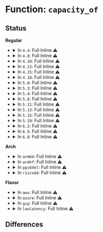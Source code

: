# Function: <code>capacity_of</code>

## Status
<b>Regular</b>
<ul>
<li>
<details>
<summary>In <code>4.4</code>: Full Inline ⚠️</summary>

**Collision:** Unique Static

**Inline:** Full

**Transformation:** False

**Instances:**

```
In kernel/sched/fair.c (ffffffff810b2473)
Location: kernel/sched/fair.c:4475
Inline: True
Inline callers:
  - kernel/sched/fair.c:update_numa_stats
  - kernel/sched/fair.c:select_task_rq_fair
  - kernel/sched/fair.c:select_task_rq_fair
  - kernel/sched/fair.c:load_balance
  - kernel/sched/fair.c:load_balance
  - kernel/sched/fair.c:load_balance
```
</details>
</li>
<li>
<details>
<summary>In <code>4.8</code>: Full Inline ⚠️</summary>

**Collision:** Unique Static

**Inline:** Full

**Transformation:** False

**Instances:**

```
In kernel/sched/fair.c (ffffffff810c0a69)
Location: kernel/sched/fair.c:4905
Inline: True
Inline callers:
  - kernel/sched/fair.c:load_balance
  - kernel/sched/fair.c:load_balance
  - kernel/sched/fair.c:load_balance
  - kernel/sched/fair.c:select_task_rq_fair
  - kernel/sched/fair.c:select_task_rq_fair
  - kernel/sched/fair.c:update_numa_stats
```
</details>
</li>
<li>
<details>
<summary>In <code>4.10</code>: Full Inline ⚠️</summary>

**Collision:** Unique Static

**Inline:** Full

**Transformation:** False

**Instances:**

```
In kernel/sched/fair.c (ffffffff810c6a52)
Location: kernel/sched/fair.c:5135
Inline: True
Inline callers:
  - kernel/sched/fair.c:load_balance
  - kernel/sched/fair.c:load_balance
  - kernel/sched/fair.c:load_balance
  - kernel/sched/fair.c:select_task_rq_fair
  - kernel/sched/fair.c:select_task_rq_fair
  - kernel/sched/fair.c:update_numa_stats
```
</details>
</li>
<li>
<details>
<summary>In <code>4.13</code>: Full Inline ⚠️</summary>

**Collision:** Unique Static

**Inline:** Full

**Transformation:** False

**Instances:**

```
In kernel/sched/fair.c (ffffffff810c0675)
Location: kernel/sched/fair.c:5279
Inline: True
Inline callers:
  - kernel/sched/fair.c:load_balance
  - kernel/sched/fair.c:load_balance
  - kernel/sched/fair.c:load_balance
```
</details>
</li>
<li>
<details>
<summary>In <code>4.15</code>: Full Inline ⚠️</summary>

**Collision:** Unique Static

**Inline:** Full

**Transformation:** False

**Instances:**

```
In kernel/sched/fair.c (ffffffff810c7e59)
Location: kernel/sched/fair.c:5618
Inline: True
Inline callers:
  - kernel/sched/fair.c:load_balance
  - kernel/sched/fair.c:load_balance
  - kernel/sched/fair.c:load_balance
  - kernel/sched/fair.c:select_task_rq_fair
  - kernel/sched/fair.c:select_task_rq_fair
```
</details>
</li>
<li>
<details>
<summary>In <code>4.18</code>: Full Inline ⚠️</summary>

**Collision:** Unique Static

**Inline:** Full

**Transformation:** False

**Instances:**

```
In kernel/sched/fair.c (ffffffff810cfe56)
Location: kernel/sched/fair.c:5814
Inline: True
Inline callers:
  - kernel/sched/fair.c:load_balance
  - kernel/sched/fair.c:load_balance
  - kernel/sched/fair.c:load_balance
  - kernel/sched/fair.c:update_group_capacity
  - kernel/sched/fair.c:select_task_rq_fair
  - kernel/sched/fair.c:select_task_rq_fair
  - kernel/sched/fair.c:select_task_rq_fair
```
</details>
</li>
<li>
<details>
<summary>In <code>5.0</code>: Full Inline ⚠️</summary>

**Collision:** Unique Static

**Inline:** Full

**Transformation:** False

**Instances:**

```
In kernel/sched/fair.c (ffffffff810d779d)
Location: kernel/sched/fair.c:5554
Inline: True
Inline callers:
  - kernel/sched/fair.c:task_tick_fair
  - kernel/sched/fair.c:task_tick_fair
  - kernel/sched/fair.c:load_balance
  - kernel/sched/fair.c:load_balance
  - kernel/sched/fair.c:load_balance
  - kernel/sched/fair.c:load_balance
  - kernel/sched/fair.c:update_sd_lb_stats
  - kernel/sched/fair.c:update_group_capacity
  - kernel/sched/fair.c:pick_next_task_fair
  - kernel/sched/fair.c:select_task_rq_fair
  - kernel/sched/fair.c:select_task_rq_fair
  - kernel/sched/fair.c:select_task_rq_fair
  - kernel/sched/fair.c:select_task_rq_fair
  - kernel/sched/fair.c:enqueue_task_fair
```
</details>
</li>
<li>
<details>
<summary>In <code>5.3</code>: Full Inline ⚠️</summary>

**Collision:** Unique Static

**Inline:** Full

**Transformation:** False

**Instances:**

```
In kernel/sched/fair.c (ffffffff810dc8af)
Location: kernel/sched/fair.c:5433
Inline: True
Inline callers:
  - kernel/sched/fair.c:task_tick_fair
  - kernel/sched/fair.c:task_tick_fair
  - kernel/sched/fair.c:load_balance
  - kernel/sched/fair.c:load_balance
  - kernel/sched/fair.c:load_balance
  - kernel/sched/fair.c:load_balance
  - kernel/sched/fair.c:load_balance
  - kernel/sched/fair.c:load_balance
  - kernel/sched/fair.c:update_sd_lb_stats
  - kernel/sched/fair.c:update_group_capacity
  - kernel/sched/fair.c:pick_next_task_fair
  - kernel/sched/fair.c:select_task_rq_fair
  - kernel/sched/fair.c:select_task_rq_fair
  - kernel/sched/fair.c:find_idlest_cpu
  - kernel/sched/fair.c:enqueue_task_fair
  - kernel/sched/fair.c:update_numa_stats
```
</details>
</li>
<li>
<details>
<summary>In <code>5.4</code>: Full Inline ⚠️</summary>

**Collision:** Unique Static

**Inline:** Full

**Transformation:** False

**Instances:**

```
In kernel/sched/fair.c (ffffffff810e6ce4)
Location: kernel/sched/fair.c:5379
Inline: True
Inline callers:
  - kernel/sched/fair.c:task_tick_fair
  - kernel/sched/fair.c:task_tick_fair
  - kernel/sched/fair.c:load_balance
  - kernel/sched/fair.c:load_balance
  - kernel/sched/fair.c:load_balance
  - kernel/sched/fair.c:load_balance
  - kernel/sched/fair.c:load_balance
  - kernel/sched/fair.c:load_balance
  - kernel/sched/fair.c:update_sd_lb_stats
  - kernel/sched/fair.c:update_group_capacity
  - kernel/sched/fair.c:pick_next_task_fair
  - kernel/sched/fair.c:select_task_rq_fair
  - kernel/sched/fair.c:select_task_rq_fair
  - kernel/sched/fair.c:find_idlest_cpu
  - kernel/sched/fair.c:enqueue_task_fair
  - kernel/sched/fair.c:update_numa_stats
```
</details>
</li>
<li>
<details>
<summary>In <code>5.8</code>: Full Inline ⚠️</summary>

**Collision:** Unique Static

**Inline:** Full

**Transformation:** False

**Instances:**

```
In kernel/sched/fair.c (ffffffff810eeae2)
Location: kernel/sched/fair.c:5710
Inline: True
Inline callers:
  - kernel/sched/fair.c:task_tick_fair
  - kernel/sched/fair.c:task_tick_fair
  - kernel/sched/fair.c:load_balance
  - kernel/sched/fair.c:load_balance
  - kernel/sched/fair.c:load_balance
  - kernel/sched/fair.c:load_balance
  - kernel/sched/fair.c:find_busiest_queue
  - kernel/sched/fair.c:find_busiest_queue
  - kernel/sched/fair.c:update_sg_lb_stats
  - kernel/sched/fair.c:update_group_capacity
  - kernel/sched/fair.c:detach_tasks
  - kernel/sched/fair.c:pick_next_task_fair
  - kernel/sched/fair.c:find_energy_efficient_cpu
  - kernel/sched/fair.c:select_idle_capacity
  - kernel/sched/fair.c:wake_affine_weight
  - kernel/sched/fair.c:wake_affine_weight
  - kernel/sched/fair.c:enqueue_task_fair
  - kernel/sched/fair.c:update_numa_stats
```
</details>
</li>
<li>
<details>
<summary>In <code>5.11</code>: Full Inline ⚠️</summary>

**Collision:** Unique Static

**Inline:** Full

**Transformation:** False

**Instances:**

```
In kernel/sched/fair.c (ffffffff810ec93b)
Location: kernel/sched/fair.c:5756
Inline: True
Inline callers:
  - kernel/sched/fair.c:task_tick_fair
  - kernel/sched/fair.c:task_tick_fair
  - kernel/sched/fair.c:load_balance
  - kernel/sched/fair.c:load_balance
  - kernel/sched/fair.c:load_balance
  - kernel/sched/fair.c:load_balance
  - kernel/sched/fair.c:find_busiest_queue
  - kernel/sched/fair.c:find_busiest_queue
  - kernel/sched/fair.c:update_sg_lb_stats
  - kernel/sched/fair.c:update_group_capacity
  - kernel/sched/fair.c:detach_tasks
  - kernel/sched/fair.c:pick_next_task_fair
  - kernel/sched/fair.c:find_energy_efficient_cpu
  - kernel/sched/fair.c:select_idle_sibling
  - kernel/sched/fair.c:select_idle_sibling
  - kernel/sched/fair.c:select_idle_sibling
  - kernel/sched/fair.c:select_idle_capacity
  - kernel/sched/fair.c:wake_affine_weight
  - kernel/sched/fair.c:wake_affine_weight
  - kernel/sched/fair.c:enqueue_task_fair
  - kernel/sched/fair.c:update_numa_stats
```
</details>
</li>
<li>
<details>
<summary>In <code>5.13</code>: Full Inline ⚠️</summary>

**Collision:** Unique Static

**Inline:** Full

**Transformation:** False

**Instances:**

```
In kernel/sched/fair.c (ffffffff810ef2d1)
Location: kernel/sched/fair.c:5819
Inline: True
Inline callers:
  - kernel/sched/fair.c:task_tick_fair
  - kernel/sched/fair.c:task_tick_fair
  - kernel/sched/fair.c:need_active_balance
  - kernel/sched/fair.c:need_active_balance
  - kernel/sched/fair.c:find_busiest_queue
  - kernel/sched/fair.c:find_busiest_queue
  - kernel/sched/fair.c:update_sd_pick_busiest
  - kernel/sched/fair.c:update_sd_pick_busiest
  - kernel/sched/fair.c:update_sg_lb_stats
  - kernel/sched/fair.c:update_group_capacity
  - kernel/sched/fair.c:detach_tasks
  - kernel/sched/fair.c:pick_next_task_fair
  - kernel/sched/fair.c:find_energy_efficient_cpu
  - kernel/sched/fair.c:select_idle_sibling
  - kernel/sched/fair.c:select_idle_sibling
  - kernel/sched/fair.c:select_idle_sibling
  - kernel/sched/fair.c:select_idle_sibling
  - kernel/sched/fair.c:wake_affine
  - kernel/sched/fair.c:wake_affine
  - kernel/sched/fair.c:enqueue_task_fair
  - kernel/sched/fair.c:update_numa_stats
```
</details>
</li>
<li>
<details>
<summary>In <code>5.15</code>: Full Inline ⚠️</summary>

**Collision:** Unique Static

**Inline:** Full

**Transformation:** False

**Instances:**

```
In kernel/sched/fair.c (ffffffff811078c7)
Location: kernel/sched/fair.c:5865
Inline: True
Inline callers:
  - kernel/sched/fair.c:task_tick_fair
  - kernel/sched/fair.c:task_tick_fair
  - kernel/sched/fair.c:need_active_balance
  - kernel/sched/fair.c:need_active_balance
  - kernel/sched/fair.c:find_busiest_queue
  - kernel/sched/fair.c:find_busiest_queue
  - kernel/sched/fair.c:update_sd_pick_busiest
  - kernel/sched/fair.c:update_sd_pick_busiest
  - kernel/sched/fair.c:update_sg_lb_stats
  - kernel/sched/fair.c:update_group_capacity
  - kernel/sched/fair.c:detach_tasks
  - kernel/sched/fair.c:pick_next_task_fair
  - kernel/sched/fair.c:find_energy_efficient_cpu
  - kernel/sched/fair.c:select_idle_sibling
  - kernel/sched/fair.c:select_idle_sibling
  - kernel/sched/fair.c:select_idle_sibling
  - kernel/sched/fair.c:select_idle_sibling
  - kernel/sched/fair.c:select_idle_sibling
  - kernel/sched/fair.c:wake_affine
  - kernel/sched/fair.c:wake_affine
  - kernel/sched/fair.c:enqueue_task_fair
  - kernel/sched/fair.c:update_numa_stats
```
</details>
</li>
<li>
<details>
<summary>In <code>5.19</code>: Full Inline ⚠️</summary>

**Collision:** Unique Static

**Inline:** Full

**Transformation:** False

**Instances:**

```
In kernel/sched/fair.c (ffffffff81124b32)
Location: kernel/sched/fair.c:5922
Inline: True
Inline callers:
  - kernel/sched/fair.c:task_tick_fair
  - kernel/sched/fair.c:task_tick_fair
  - kernel/sched/fair.c:need_active_balance
  - kernel/sched/fair.c:need_active_balance
  - kernel/sched/fair.c:find_busiest_queue
  - kernel/sched/fair.c:find_busiest_queue
  - kernel/sched/fair.c:update_sd_pick_busiest
  - kernel/sched/fair.c:update_sd_pick_busiest
  - kernel/sched/fair.c:update_sg_lb_stats
  - kernel/sched/fair.c:update_group_capacity
  - kernel/sched/fair.c:detach_tasks
  - kernel/sched/fair.c:pick_next_task_fair
  - kernel/sched/fair.c:find_energy_efficient_cpu
  - kernel/sched/fair.c:select_idle_sibling
  - kernel/sched/fair.c:select_idle_sibling
  - kernel/sched/fair.c:select_idle_sibling
  - kernel/sched/fair.c:select_idle_sibling
  - kernel/sched/fair.c:select_idle_sibling
  - kernel/sched/fair.c:wake_affine
  - kernel/sched/fair.c:wake_affine
  - kernel/sched/fair.c:enqueue_task_fair
  - kernel/sched/fair.c:update_numa_stats
```
</details>
</li>
<li>
<details>
<summary>In <code>6.2</code>: Full Inline ⚠️</summary>

**Collision:** Unique Static

**Inline:** Full

**Transformation:** False

**Instances:**

```
In kernel/sched/fair.c (ffffffff8114cb20)
Location: kernel/sched/fair.c:6297
Inline: True
Inline callers:
  - kernel/sched/fair.c:task_tick_fair
  - kernel/sched/fair.c:task_tick_fair
  - kernel/sched/fair.c:need_active_balance
  - kernel/sched/fair.c:need_active_balance
  - kernel/sched/fair.c:find_busiest_queue
  - kernel/sched/fair.c:find_busiest_queue
  - kernel/sched/fair.c:update_sg_wakeup_stats
  - kernel/sched/fair.c:update_sd_pick_busiest
  - kernel/sched/fair.c:update_sd_pick_busiest
  - kernel/sched/fair.c:update_sg_lb_stats
  - kernel/sched/fair.c:update_group_capacity
  - kernel/sched/fair.c:detach_tasks
  - kernel/sched/fair.c:pick_next_task_fair
  - kernel/sched/fair.c:find_energy_efficient_cpu
  - kernel/sched/fair.c:find_energy_efficient_cpu
  - kernel/sched/fair.c:select_idle_sibling
  - kernel/sched/fair.c:select_idle_sibling
  - kernel/sched/fair.c:select_idle_sibling
  - kernel/sched/fair.c:select_idle_sibling
  - kernel/sched/fair.c:select_idle_capacity
  - kernel/sched/fair.c:select_idle_capacity
  - kernel/sched/fair.c:wake_affine
  - kernel/sched/fair.c:wake_affine
  - kernel/sched/fair.c:enqueue_task_fair
  - kernel/sched/fair.c:update_numa_stats
```
</details>
</li>
<li>
<details>
<summary>In <code>6.5</code>: Full Inline ⚠️</summary>

**Collision:** Unique Static

**Inline:** Full

**Transformation:** False

**Instances:**

```
In kernel/sched/fair.c (ffffffff8115b06c)
Location: kernel/sched/fair.c:6550
Inline: True
Inline callers:
  - kernel/sched/fair.c:task_tick_fair
  - kernel/sched/fair.c:task_tick_fair
  - kernel/sched/fair.c:need_active_balance
  - kernel/sched/fair.c:need_active_balance
  - kernel/sched/fair.c:find_busiest_queue
  - kernel/sched/fair.c:find_busiest_queue
  - kernel/sched/fair.c:update_sg_wakeup_stats
  - kernel/sched/fair.c:update_sd_pick_busiest
  - kernel/sched/fair.c:update_sd_pick_busiest
  - kernel/sched/fair.c:update_sg_lb_stats
  - kernel/sched/fair.c:update_group_capacity
  - kernel/sched/fair.c:detach_tasks
  - kernel/sched/fair.c:pick_next_task_fair
  - kernel/sched/fair.c:find_energy_efficient_cpu
  - kernel/sched/fair.c:find_energy_efficient_cpu
  - kernel/sched/fair.c:select_idle_sibling
  - kernel/sched/fair.c:select_idle_sibling
  - kernel/sched/fair.c:select_idle_sibling
  - kernel/sched/fair.c:select_idle_sibling
  - kernel/sched/fair.c:select_idle_capacity
  - kernel/sched/fair.c:select_idle_capacity
  - kernel/sched/fair.c:wake_affine
  - kernel/sched/fair.c:wake_affine
  - kernel/sched/fair.c:enqueue_task_fair
  - kernel/sched/fair.c:update_numa_stats
```
</details>
</li>
<li>
<details>
<summary>In <code>6.8</code>: Full Inline ⚠️</summary>

**Collision:** Unique Static

**Inline:** Full

**Transformation:** False

**Instances:**

```
In kernel/sched/fair.c (ffffffff8116c30b)
Location: kernel/sched/fair.c:6946
Inline: True
Inline callers:
  - kernel/sched/fair.c:task_tick_fair
  - kernel/sched/fair.c:task_tick_fair
  - kernel/sched/fair.c:need_active_balance
  - kernel/sched/fair.c:need_active_balance
  - kernel/sched/fair.c:find_busiest_queue
  - kernel/sched/fair.c:find_busiest_queue
  - kernel/sched/fair.c:update_sg_wakeup_stats
  - kernel/sched/fair.c:update_sd_pick_busiest
  - kernel/sched/fair.c:update_sd_pick_busiest
  - kernel/sched/fair.c:update_sg_lb_stats
  - kernel/sched/fair.c:update_group_capacity
  - kernel/sched/fair.c:detach_tasks
  - kernel/sched/fair.c:pick_next_task_fair
  - kernel/sched/fair.c:find_energy_efficient_cpu
  - kernel/sched/fair.c:find_energy_efficient_cpu
  - kernel/sched/fair.c:select_idle_sibling
  - kernel/sched/fair.c:select_idle_sibling
  - kernel/sched/fair.c:select_idle_sibling
  - kernel/sched/fair.c:select_idle_sibling
  - kernel/sched/fair.c:select_idle_capacity
  - kernel/sched/fair.c:select_idle_capacity
  - kernel/sched/fair.c:wake_affine
  - kernel/sched/fair.c:wake_affine
  - kernel/sched/fair.c:enqueue_task_fair
  - kernel/sched/fair.c:update_numa_stats
```
</details>
</li>
</ul>
<b>Arch</b>
<ul>
<li>
<details>
<summary>In <code>arm64</code>: Full Inline ⚠️</summary>

**Collision:** Unique Static

**Inline:** Full

**Transformation:** False

**Instances:**

```
In kernel/sched/fair.c (ffff800010146be4)
Location: kernel/sched/fair.c:5379
Inline: True
Inline callers:
  - kernel/sched/fair.c:task_tick_fair
  - kernel/sched/fair.c:task_tick_fair
  - kernel/sched/fair.c:load_balance
  - kernel/sched/fair.c:load_balance
  - kernel/sched/fair.c:load_balance
  - kernel/sched/fair.c:load_balance
  - kernel/sched/fair.c:load_balance
  - kernel/sched/fair.c:load_balance
  - kernel/sched/fair.c:update_sd_lb_stats
  - kernel/sched/fair.c:update_group_capacity
  - kernel/sched/fair.c:pick_next_task_fair
  - kernel/sched/fair.c:select_task_rq_fair
  - kernel/sched/fair.c:select_task_rq_fair
  - kernel/sched/fair.c:find_idlest_cpu
  - kernel/sched/fair.c:enqueue_task_fair
  - kernel/sched/fair.c:update_numa_stats
```
</details>
</li>
<li>
<details>
<summary>In <code>armhf</code>: Full Inline ⚠️</summary>

**Collision:** Unique Static

**Inline:** Full

**Transformation:** False

**Instances:**

```
In kernel/sched/fair.c (c0396ce8)
Location: kernel/sched/fair.c:5379
Inline: True
Inline callers:
  - kernel/sched/fair.c:task_tick_fair
  - kernel/sched/fair.c:task_tick_fair
  - kernel/sched/fair.c:load_balance
  - kernel/sched/fair.c:load_balance
  - kernel/sched/fair.c:load_balance
  - kernel/sched/fair.c:load_balance
  - kernel/sched/fair.c:load_balance
  - kernel/sched/fair.c:load_balance
  - kernel/sched/fair.c:update_sd_lb_stats
  - kernel/sched/fair.c:update_group_capacity
  - kernel/sched/fair.c:pick_next_task_fair
  - kernel/sched/fair.c:select_task_rq_fair
  - kernel/sched/fair.c:select_task_rq_fair
  - kernel/sched/fair.c:find_idlest_cpu
  - kernel/sched/fair.c:enqueue_task_fair
```
</details>
</li>
<li>
<details>
<summary>In <code>ppc64el</code>: Full Inline ⚠️</summary>

**Collision:** Unique Static

**Inline:** Full

**Transformation:** False

**Instances:**

```
In kernel/sched/fair.c (c0000000001980d8)
Location: kernel/sched/fair.c:5379
Inline: True
Inline callers:
  - kernel/sched/fair.c:task_tick_fair
  - kernel/sched/fair.c:task_tick_fair
  - kernel/sched/fair.c:load_balance
  - kernel/sched/fair.c:load_balance
  - kernel/sched/fair.c:load_balance
  - kernel/sched/fair.c:load_balance
  - kernel/sched/fair.c:load_balance
  - kernel/sched/fair.c:load_balance
  - kernel/sched/fair.c:update_sd_lb_stats
  - kernel/sched/fair.c:update_group_capacity
  - kernel/sched/fair.c:pick_next_task_fair
  - kernel/sched/fair.c:select_task_rq_fair
  - kernel/sched/fair.c:select_task_rq_fair
  - kernel/sched/fair.c:find_idlest_cpu
  - kernel/sched/fair.c:enqueue_task_fair
  - kernel/sched/fair.c:update_numa_stats
```
</details>
</li>
<li>
<details>
<summary>In <code>riscv64</code>: Full Inline ⚠️</summary>

**Collision:** Unique Static

**Inline:** Full

**Transformation:** False

**Instances:**

```
In kernel/sched/fair.c (ffffffe0000f1e36)
Location: kernel/sched/fair.c:5379
Inline: True
Inline callers:
  - kernel/sched/fair.c:task_tick_fair
  - kernel/sched/fair.c:task_tick_fair
  - kernel/sched/fair.c:load_balance
  - kernel/sched/fair.c:load_balance
  - kernel/sched/fair.c:load_balance
  - kernel/sched/fair.c:load_balance
  - kernel/sched/fair.c:load_balance
  - kernel/sched/fair.c:load_balance
  - kernel/sched/fair.c:update_sd_lb_stats
  - kernel/sched/fair.c:update_group_capacity
  - kernel/sched/fair.c:pick_next_task_fair
  - kernel/sched/fair.c:select_task_rq_fair
  - kernel/sched/fair.c:select_task_rq_fair
  - kernel/sched/fair.c:find_idlest_cpu
  - kernel/sched/fair.c:enqueue_task_fair
```
</details>
</li>
</ul>
<b>Flavor</b>
<ul>
<li>
<details>
<summary>In <code>aws</code>: Full Inline ⚠️</summary>

**Collision:** Unique Static

**Inline:** Full

**Transformation:** False

**Instances:**

```
In kernel/sched/fair.c (ffffffff810e0e94)
Location: kernel/sched/fair.c:5379
Inline: True
Inline callers:
  - kernel/sched/fair.c:task_tick_fair
  - kernel/sched/fair.c:task_tick_fair
  - kernel/sched/fair.c:load_balance
  - kernel/sched/fair.c:load_balance
  - kernel/sched/fair.c:load_balance
  - kernel/sched/fair.c:load_balance
  - kernel/sched/fair.c:load_balance
  - kernel/sched/fair.c:load_balance
  - kernel/sched/fair.c:update_sd_lb_stats
  - kernel/sched/fair.c:update_group_capacity
  - kernel/sched/fair.c:pick_next_task_fair
  - kernel/sched/fair.c:select_task_rq_fair
  - kernel/sched/fair.c:select_task_rq_fair
  - kernel/sched/fair.c:find_idlest_cpu
  - kernel/sched/fair.c:enqueue_task_fair
  - kernel/sched/fair.c:update_numa_stats
```
</details>
</li>
<li>
<details>
<summary>In <code>azure</code>: Full Inline ⚠️</summary>

**Collision:** Unique Static

**Inline:** Full

**Transformation:** False

**Instances:**

```
In kernel/sched/fair.c (ffffffff810cff74)
Location: kernel/sched/fair.c:5379
Inline: True
Inline callers:
  - kernel/sched/fair.c:task_tick_fair
  - kernel/sched/fair.c:task_tick_fair
  - kernel/sched/fair.c:load_balance
  - kernel/sched/fair.c:load_balance
  - kernel/sched/fair.c:load_balance
  - kernel/sched/fair.c:load_balance
  - kernel/sched/fair.c:load_balance
  - kernel/sched/fair.c:load_balance
  - kernel/sched/fair.c:update_sd_lb_stats
  - kernel/sched/fair.c:update_group_capacity
  - kernel/sched/fair.c:pick_next_task_fair
  - kernel/sched/fair.c:select_task_rq_fair
  - kernel/sched/fair.c:select_task_rq_fair
  - kernel/sched/fair.c:find_idlest_cpu
  - kernel/sched/fair.c:enqueue_task_fair
  - kernel/sched/fair.c:update_numa_stats
```
</details>
</li>
<li>
<details>
<summary>In <code>gcp</code>: Full Inline ⚠️</summary>

**Collision:** Unique Static

**Inline:** Full

**Transformation:** False

**Instances:**

```
In kernel/sched/fair.c (ffffffff810dd214)
Location: kernel/sched/fair.c:5379
Inline: True
Inline callers:
  - kernel/sched/fair.c:task_tick_fair
  - kernel/sched/fair.c:task_tick_fair
  - kernel/sched/fair.c:load_balance
  - kernel/sched/fair.c:load_balance
  - kernel/sched/fair.c:load_balance
  - kernel/sched/fair.c:load_balance
  - kernel/sched/fair.c:load_balance
  - kernel/sched/fair.c:load_balance
  - kernel/sched/fair.c:update_sd_lb_stats
  - kernel/sched/fair.c:update_group_capacity
  - kernel/sched/fair.c:pick_next_task_fair
  - kernel/sched/fair.c:select_task_rq_fair
  - kernel/sched/fair.c:select_task_rq_fair
  - kernel/sched/fair.c:find_idlest_cpu
  - kernel/sched/fair.c:enqueue_task_fair
  - kernel/sched/fair.c:update_numa_stats
```
</details>
</li>
<li>
<details>
<summary>In <code>lowlatency</code>: Full Inline ⚠️</summary>

**Collision:** Unique Static

**Inline:** Full

**Transformation:** False

**Instances:**

```
In kernel/sched/fair.c (ffffffff810e8f81)
Location: kernel/sched/fair.c:5379
Inline: True
Inline callers:
  - kernel/sched/fair.c:task_tick_fair
  - kernel/sched/fair.c:task_tick_fair
  - kernel/sched/fair.c:load_balance
  - kernel/sched/fair.c:load_balance
  - kernel/sched/fair.c:load_balance
  - kernel/sched/fair.c:load_balance
  - kernel/sched/fair.c:load_balance
  - kernel/sched/fair.c:load_balance
  - kernel/sched/fair.c:update_sd_lb_stats
  - kernel/sched/fair.c:update_group_capacity
  - kernel/sched/fair.c:pick_next_task_fair
  - kernel/sched/fair.c:select_task_rq_fair
  - kernel/sched/fair.c:select_task_rq_fair
  - kernel/sched/fair.c:find_idlest_cpu
  - kernel/sched/fair.c:enqueue_task_fair
  - kernel/sched/fair.c:update_numa_stats
```
</details>
</li>
</ul>

## Differences
